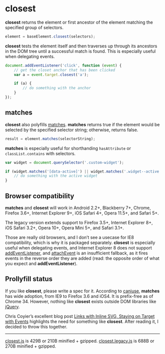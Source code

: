 # closest

**closest** returns the element or first ancestor of the element matching the specified group of selectors.

```js
element = baseElement.closest(selectors);
```

**closest** tests the element itself and then traverses up through its ancestors in the DOM tree until a successful match is found. This is especially useful when delegating events.

```js
document.addEventListener('click', function (event) {
	// get the closet anchor that has been clicked
	var a = event.target.closest('a');

	if (a) {
		// do something with the anchor
	}
});
```

## matches

**closest** also polyfills [matches](https://developer.mozilla.org/en-US/docs/Web/API/Element.matches). **matches** returns true if the element would be selected by the specified selector string; otherwise, returns false.

```js
result = element.matches(selectorString);
```

**matches** is especially useful for shorthanding `hasAttribute` or `classList.contains` with selectors.

```js
var widget = document.querySelector('.custom-widget');

if (widget.matches('[data-active]') || widget.matches('.widget--active')) {
	// do something with the active widget
}
```

## Browser compatibility

**matches** and **closest** will work in Android 2.2+, Blackberry 7+, Chrome, Firefox 3.6+, Internet Explorer 9+, iOS Safari 4+, Opera 11.5+, and Safari 5+.

The legacy version extends support to Firefox 3.5+, Internet Explorer 8+, iOS Safari 3.2+, Opera 10+, Opera Mini 5+, and Safari 3.1+.

Those are really old browsers, and I don’t see a usecase for IE8 compatibility, which is why it is packaged separately. **closest** is especially useful when delegating events, and Internet Explorer 8 does not support [addEventListener](https://developer.mozilla.org/en-US/docs/Web/API/EventTarget.addEventListener#Browser_compatibility), and [attachEvent](http://help.dottoro.com/ljinxrmt.php) is an insufficient fallback, as it fires events in the reverse order they are added (read: the opposite order of what you expect and **addEventListener**).

## Prollyfill status

If you like **closest**, please write a spec for it. According to [caniuse](http://caniuse.com/matches), **matches** has wide adoption, from IE9 to Firefox 3.6 and iOS4. It is prefix-free as of Chrome 34. However, nothing like **closest** exists outside DOM libraries like [jQuery](http://api.jquery.com/closest/).

Chris Coyier’s excellent blog post [Links with Inline SVG, Staying on Target with Events](http://css-tricks.com/links-inline-svg-staying-target-events/) highlights the need for something like **closest**. After reading it, I decided to throw this together.

---

[closest.js](/closest.js) is 429B or 210B minified + gzipped. [closest.legacy.js](/closest.legacy.js) is 688B or 270B minified + gzipped.
